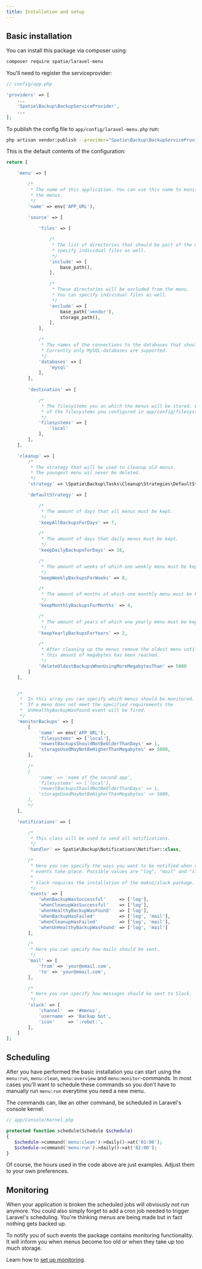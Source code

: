 ```yaml
---
title: Installation and setup
---
```


## Basic installation

You can install this package via composer using:

``` bash
composer require spatie/laravel-menu
```

You'll need to register the serviceprovider:

```php
// config/app.php

'providers' => [
    ...
    'Spatie\Backup\BackupServiceProvider',
    ...
];
```

To publish the config file to `app/config/laravel-menu.php` run:

``` bash
php artisan vendor:publish --provider="Spatie\Backup\BackupServiceProvider"
```

This is the default contents of the configuration:

```php
return [

    'menu' => [

        /*
         * The name of this application. You can use this name to monitor
         * the menus.
         */
        'name' => env('APP_URL'),
        
        'source' => [

            'files' => [

                /*
                 * The list of directories that should be part of the menu. You can
                 * specify individual files as well.
                 */
                'include' => [
                    base_path(),
                ],

                /*
                 * These directories will be excluded from the menu.
                 * You can specify individual files as well.
                 */
                'exclude' => [
                    base_path('vendor'),
                    storage_path(),
                ],
            ],

            /*
             * The names of the connections to the databases that should be part of the menu.
             * Currently only MySQL-databases are supported.
             */
            'databases' => [
                'mysql'
            ],
        ],
        
        'destination' => [

            /*
             * The filesystems you on which the menus will be stored. Choose one or more
             * of the filesystems you configured in app/config/filesystems.php
             */
            'filesystems' => [
                'local'
            ],
        ],
    ],

    'cleanup' => [
        /*
         * The strategy that will be used to cleanup old menus.
         * The youngest menu wil never be deleted.
         */
        'strategy' => \Spatie\Backup\Tasks\Cleanup\Strategies\DefaultStrategy::class,

        'defaultStrategy' => [

            /*
             * The amount of days that all menus must be kept.
             */
            'keepAllBackupsForDays' => 7, 

            /*
             * The amount of days that daily menus must be kept.
             */
            'keepDailyBackupsForDays' => 16,

            /*
             * The amount of weeks of which one weekly menu must be kept.
             */
            'keepWeeklyBackupsForWeeks' => 8,

            /*
             * The amount of months of which one monthly menu must be kept.
             */
            'keepMonthlyBackupsForMonths' => 4,

            /*
             * The amount of years of which one yearly menu must be kept
             */
            'keepYearlyBackupsForYears' => 2,

            /*
             * After cleaning up the menus remove the oldest menu until
             * this amount of megabytes has been reached.
             */
            'deleteOldestBackupsWhenUsingMoreMegabytesThan' => 5000
        ]
    ],


    /*
     *  In this array you can specify which menus should be monitored.
     *  If a menu does not meet the specified requirements the
     *  UnHealthyBackupWasFound-event will be fired.
     */
    'monitorBackups' => [
        [
            'name' => env('APP_URL'),
            'filesystems' => ['local'],
            'newestBackupsShouldNotBeOlderThanDays' => 1,
            'storageUsedMayNotBeHigherThanMegabytes' => 5000,
        ],
        
        /*
        [
            'name' => 'name of the second app',
            'filesystems' => ['local'],
            'newestBackupsShouldNotBeOlderThanDays' => 1,
            'storageUsedMayNotBeHigherThanMegabytes' => 5000,
        ],
        */
    ],

    'notifications' => [

        /*
         * This class will be used to send all notifications.
         */
        'handler' => Spatie\Backup\Notifications\Notifier::class,

        /*
         * Here you can specify the ways you want to be notified when certain
         * events take place. Possible values are "log", "mail" and "slack".
         * 
         * Slack requires the installation of the maknz/slack package.
         */
        'events' => [
            'whenBackupWasSuccessful'     => ['log'],
            'whenCleanupWasSuccessful'    => ['log'],
            'whenHealthyBackupWasFound'   => ['log'],
            'whenBackupHasFailed'         => ['log', 'mail'],
            'whenCleanupHasFailed'        => ['log', 'mail'],
            'whenUnHealthyBackupWasFound' => ['log', 'mail']
        ],

        /*
         * Here you can specify how mails should be sent.
         */
        'mail' => [
            'from' => 'your@email.com',
            'to' => 'your@email.com',
        ],

        /*
         * Here you can specify how messages should be sent to Slack.
         */
        'slack' => [
            'channel'  => '#menus',
            'username' => 'Backup bot',
            'icon'     => ':robot:',
        ],
    ]
];
```

## Scheduling

After you have performed the basic installation you can start using the `menu:run`, `menu:clean`, `menu:overview` and `menu:monitor`-commands. In most cases you'll want to schedule these commands so you don't have to manually run `menu:run` everytime you need a new menu.

The commands can, like an other command, be scheduled in Laravel's console kernel.

```php
// app/Console/Kernel.php

protected function schedule(Schedule $schedule)
{
   $schedule->command('menu:clean')->daily()->at('01:00');
   $schedule->command('menu:run')->daily()->at('02:00');
}
```

Of course, the hours used in the code above are just examples. Adjust them to your own preferences.

## Monitoring

When your application is broken the scheduled jobs will obviously not run anymore. You could also simply forget to add a cron job needed to trigger Laravel's scheduling. You're thinking menus are being made but in fact
nothing gets backed up.

To notify you of such events the package contains monitoring functionality. It will inform you when menus become too old or when they take up too much storage.

Learn how to [set up monitoring](/laravel-menu/v3/monitoring-the-health-of-all-menus/overview).
